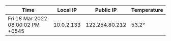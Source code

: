 | Time     | Local IP | Public IP | Temperature |
| ----------- | ----------- | ----------- | ----------- |
| Fri 18 Mar 2022 08:00:02 PM +0545      | 10.0.2.133     | 122.254.80.212  | 53.2° |
